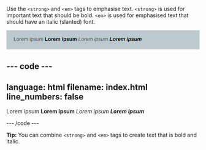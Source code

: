 Use the `<strong>` and `<em>` tags to emphasise text. `<strong>` is used for important text that should be bold. `<em>` is used for emphasised text that should have an italic (slanted) font.

!['Lorem ipsum' text in plain, bold, italic, and bold italic.](images/strong-em-text.png)

## --- code ---

language: html
filename: index.html
line_numbers: false
--------------------------------------------------------

<section>
  <p>Lorem ipsum <strong>Lorem ipsum</strong> <em>Lorem ipsum</em> <strong><em>Lorem ipsum</em></strong></p>
</section>

\--- /code ---

**Tip:** You can combine `<strong>` and `<em>` tags to create text that is bold and italic.
